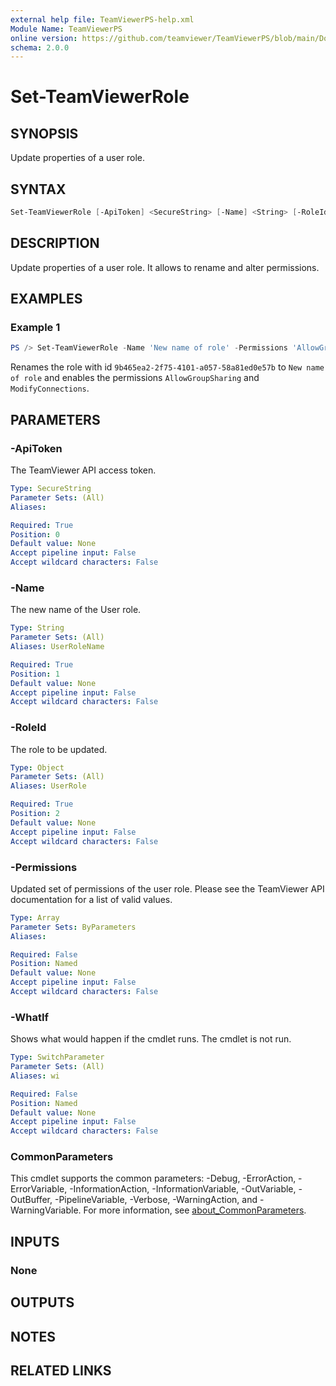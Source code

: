 ```yaml
---
external help file: TeamViewerPS-help.xml
Module Name: TeamViewerPS
online version: https://github.com/teamviewer/TeamViewerPS/blob/main/Docs/Help/Set-TeamViewerRole.md
schema: 2.0.0
---
```


# Set-TeamViewerRole

## SYNOPSIS

Update properties of a user role.

## SYNTAX

```powershell
Set-TeamViewerRole [-ApiToken] <SecureString> [-Name] <String> [-RoleId] <Object> [-Permissions] <Array> [-WhatIf] [-Confirm]  [<CommonParameters>]
```

## DESCRIPTION

Update properties of a user role. It allows to rename and alter permissions.

## EXAMPLES

### Example 1

```powershell
PS /> Set-TeamViewerRole -Name 'New name of role' -Permissions 'AllowGroupSharing','ModifyConnections' -RoleId '9b465ea2-2f75-4101-a057-58a81ed0e57b'
```

Renames the role with id `9b465ea2-2f75-4101-a057-58a81ed0e57b` to `New name of role` and enables the permissions `AllowGroupSharing` and `ModifyConnections`.

## PARAMETERS

### -ApiToken

The TeamViewer API access token.

```yaml
Type: SecureString
Parameter Sets: (All)
Aliases:

Required: True
Position: 0
Default value: None
Accept pipeline input: False
Accept wildcard characters: False
```

### -Name

The new name of the User role.

```yaml
Type: String
Parameter Sets: (All)
Aliases: UserRoleName

Required: True
Position: 1
Default value: None
Accept pipeline input: False
Accept wildcard characters: False
```

### -RoleId

The role to be updated.

```yaml
Type: Object
Parameter Sets: (All)
Aliases: UserRole

Required: True
Position: 2
Default value: None
Accept pipeline input: False
Accept wildcard characters: False
```

### -Permissions

Updated set of permissions of the user role.
Please see the TeamViewer API documentation for a list of valid values.

```yaml
Type: Array
Parameter Sets: ByParameters
Aliases:

Required: False
Position: Named
Default value: None
Accept pipeline input: False
Accept wildcard characters: False
```

### -WhatIf

Shows what would happen if the cmdlet runs.
The cmdlet is not run.

```yaml
Type: SwitchParameter
Parameter Sets: (All)
Aliases: wi

Required: False
Position: Named
Default value: None
Accept pipeline input: False
Accept wildcard characters: False
```

### CommonParameters

This cmdlet supports the common parameters: -Debug, -ErrorAction, -ErrorVariable, -InformationAction, -InformationVariable, -OutVariable, -OutBuffer, -PipelineVariable, -Verbose, -WarningAction, and -WarningVariable. For more information, see [about_CommonParameters](http://go.microsoft.com/fwlink/?LinkID=113216).

## INPUTS

### None

## OUTPUTS

## NOTES

## RELATED LINKS
